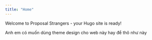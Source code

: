 ```yaml
---
title: "Home"
---
```


Welcome to Proposal Strangers - your Hugo site is ready!

Anh em có muốn dùng theme design cho web này hay để thô như này